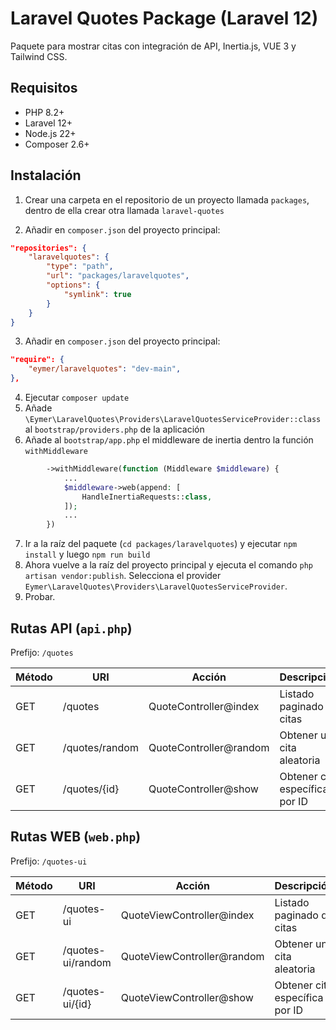 # Laravel Quotes Package (Laravel 12)

Paquete para mostrar citas con integración de API, Inertia.js, VUE 3 y Tailwind CSS.

## Requisitos
- PHP 8.2+
- Laravel 12+
- Node.js 22+
- Composer 2.6+

## Instalación

1. Crear una carpeta en el repositorio de un proyecto llamada `packages`, dentro de ella crear otra llamada `laravel-quotes`

2. Añadir en `composer.json` del proyecto principal:
```json
"repositories": {
    "laravelquotes": {
        "type": "path",
        "url": "packages/laravelquotes",
        "options": {
            "symlink": true
        }
    }
}
```
3. Añadir en `composer.json` del proyecto principal:
```json
"require": {
    "eymer/laravelquotes": "dev-main",
},
```
4. Ejecutar `composer update`
5. Añade `\Eymer\LaravelQuotes\Providers\LaravelQuotesServiceProvider::class` al `bootstrap/providers.php` de la aplicación
6. Añade al `bootstrap/app.php` el middleware de inertia dentro la función ``withMiddleware``
```php
        ->withMiddleware(function (Middleware $middleware) {
            ...
            $middleware->web(append: [
                HandleInertiaRequests::class,
            ]);
            ...
        })
```
7. Ir a la raíz del paquete (`cd packages/laravelquotes`) y ejecutar `npm install` y luego `npm run build`
8. Ahora vuelve a la raíz del proyecto principal y ejecuta el comando `php artisan vendor:publish`. Selecciona el provider `Eymer\LaravelQuotes\Providers\LaravelQuotesServiceProvider`.
9. Probar.


## Rutas API (`api.php`)
Prefijo: `/quotes`

| Método | URI                  | Acción                      | Descripción                          |
|--------|----------------------|----------------------------|--------------------------------------|
| GET    | /quotes              | QuoteController@index      | Listado paginado de citas            |
| GET    | /quotes/random       | QuoteController@random     | Obtener una cita aleatoria           |
| GET    | /quotes/{id}         | QuoteController@show       | Obtener cita específica por ID       |

## Rutas WEB (`web.php`)
Prefijo: `/quotes-ui`

| Método | URI               | Acción                     | Descripción                          |
|--------|-------------------|----------------------------|--------------------------------------|
| GET    | /quotes-ui        | QuoteViewController@index  | Listado paginado de citas            |
| GET    | /quotes-ui/random | QuoteViewController@random | Obtener una cita aleatoria           |
| GET    | /quotes-ui/{id}   | QuoteViewController@show   | Obtener cita específica por ID       |

